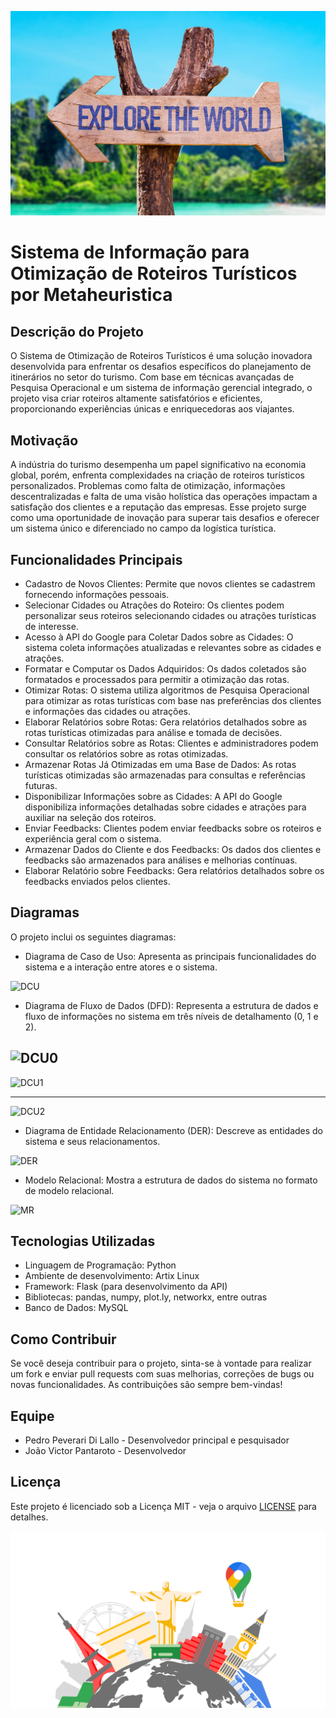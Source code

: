 ![Capa](imagens-diversas/capa02.jpg)
# Sistema de Informação para Otimização de Roteiros Turísticos por Metaheuristica

## Descrição do Projeto

O Sistema de Otimização de Roteiros Turísticos é uma solução inovadora desenvolvida para enfrentar os desafios específicos do planejamento de itinerários no setor do turismo. Com base em técnicas avançadas de Pesquisa Operacional e um sistema de informação gerencial integrado, o projeto visa criar roteiros altamente satisfatórios e eficientes, proporcionando experiências únicas e enriquecedoras aos viajantes.

## Motivação

A indústria do turismo desempenha um papel significativo na economia global, porém, enfrenta complexidades na criação de roteiros turísticos personalizados. Problemas como falta de otimização, informações descentralizadas e falta de uma visão holística das operações impactam a satisfação dos clientes e a reputação das empresas. Esse projeto surge como uma oportunidade de inovação para superar tais desafios e oferecer um sistema único e diferenciado no campo da logística turística.

## Funcionalidades Principais

- Cadastro de Novos Clientes: Permite que novos clientes se cadastrem fornecendo informações pessoais.
- Selecionar Cidades ou Atrações do Roteiro: Os clientes podem personalizar seus roteiros selecionando cidades ou atrações turísticas de interesse.
- Acesso à API do Google para Coletar Dados sobre as Cidades: O sistema coleta informações atualizadas e relevantes sobre as cidades e atrações.
- Formatar e Computar os Dados Adquiridos: Os dados coletados são formatados e processados para permitir a otimização das rotas.
- Otimizar Rotas: O sistema utiliza algoritmos de Pesquisa Operacional para otimizar as rotas turísticas com base nas preferências dos clientes e informações das cidades ou atrações.
- Elaborar Relatórios sobre Rotas: Gera relatórios detalhados sobre as rotas turísticas otimizadas para análise e tomada de decisões.
- Consultar Relatórios sobre as Rotas: Clientes e administradores podem consultar os relatórios sobre as rotas otimizadas.
- Armazenar Rotas Já Otimizadas em uma Base de Dados: As rotas turísticas otimizadas são armazenadas para consultas e referências futuras.
- Disponibilizar Informações sobre as Cidades: A API do Google disponibiliza informações detalhadas sobre cidades e atrações para auxiliar na seleção dos roteiros.
- Enviar Feedbacks: Clientes podem enviar feedbacks sobre os roteiros e experiência geral com o sistema.
- Armazenar Dados do Cliente e dos Feedbacks: Os dados dos clientes e feedbacks são armazenados para análises e melhorias contínuas.
- Elaborar Relatório sobre Feedbacks: Gera relatórios detalhados sobre os feedbacks enviados pelos clientes.

## Diagramas

O projeto inclui os seguintes diagramas:

- Diagrama de Caso de Uso: Apresenta as principais funcionalidades do sistema e a interação entre atores e o sistema.

![DCU](Relatório/Semana-1/Diagramas/DCU.png)

- Diagrama de Fluxo de Dados (DFD): Representa a estrutura de dados e fluxo de 
informações no sistema em três níveis de detalhamento (0, 1 e 2).

![DCU0](Relatório/Semana-1/Diagramas/DFD0.jpeg)
---

![DCU1](Relatório/Semana-1/Diagramas/DFD1.png)

---
![DCU2](Relatório/Semana-1/Diagramas/DFD2.png)


- Diagrama de Entidade Relacionamento (DER): Descreve as entidades do sistema e seus relacionamentos.

![DER](Relatório/Semana-1/Diagramas/DER.png)

- Modelo Relacional: Mostra a estrutura de dados do sistema no formato de modelo relacional.

![MR](Relatório/Semana-1/Diagramas/Relacional.png)

## Tecnologias Utilizadas

- Linguagem de Programação: Python
- Ambiente de desenvolvimento: Artix Linux
- Framework: Flask (para desenvolvimento da API)
- Bibliotecas: pandas, numpy, plot.ly, networkx, entre outras
- Banco de Dados: MySQL

## Como Contribuir

Se você deseja contribuir para o projeto, sinta-se à vontade para realizar um fork e enviar pull requests com suas melhorias, correções de bugs ou novas funcionalidades. As contribuições são sempre bem-vindas!

## Equipe

- Pedro Peverari Di Lallo - Desenvolvedor principal e pesquisador
- João Victor Pantaroto - Desenvolvedor

## Licença

Este projeto é licenciado sob a Licença MIT - veja o arquivo [LICENSE](LICENSE) para detalhes.





![Capa](imagens-diversas/ilustracao-1.png)
